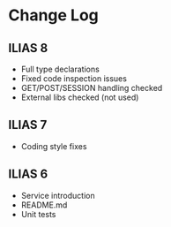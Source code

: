 # Change Log

## ILIAS 8
- Full type declarations
- Fixed code inspection issues
- GET/POST/SESSION handling checked
- External libs checked (not used)

## ILIAS 7
- Coding style fixes 

## ILIAS 6
- Service introduction
- README.md
- Unit tests
